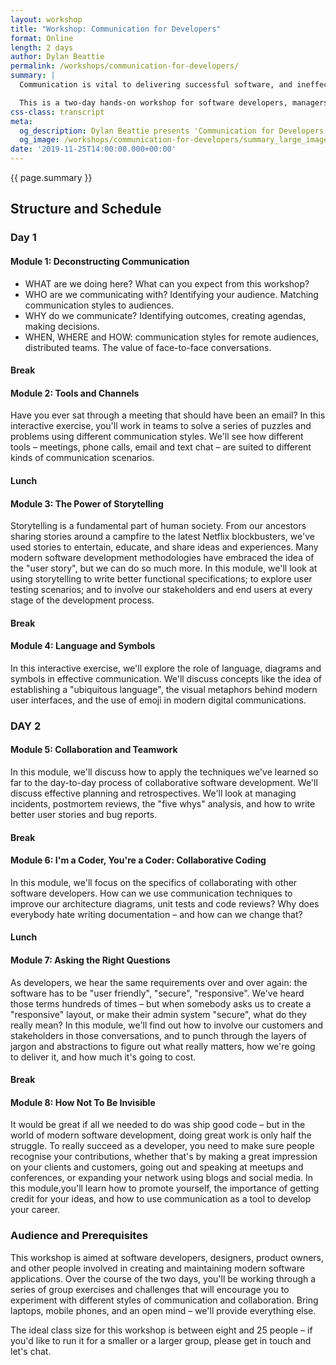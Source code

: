 ```yaml
---
layout: workshop
title: "Workshop: Communication for Developers"
format: Online
length: 2 days
author: Dylan Beattie
permalink: /workshops/communication-for-developers/
summary: |
  Communication is vital to delivering successful software, and ineffective communication leads to delays, derailed projects and unhappy teams. Communication is often referred to as a “soft skill” – but communicating effectively with your team, your users and your stakeholders can actually be really, really hard.

  This is a two-day hands-on workshop for software developers, managers and stakeholders, aimed at helping you to use your time and technology to communicate more effectively. Using a combination of classroom teaching, role play, hands-on workshops, exercises, games and puzzles, we’ll look at the huge range of tools and channels you can use to communicate with your teammates, users and stakeholders, and how to use those tools more effectively. You'll learn how to write better stories, bug reports and documentation; how to hold better meetings; how to make decisions more effectively; and how to use communication to deliver great user experiences. 
css-class: transcript 
meta: 
  og_description: Dylan Beattie presents 'Communication for Developers', a workshop for professional software developers.
  og_image: /workshops/communication-for-developers/summary_large_image.jpg
date: '2019-11-25T14:00:00.000+00:00'
---
```

{{ page.summary }}

## Structure and Schedule

### Day 1

#### Module 1: Deconstructing Communication

* WHAT are we doing here? What can you expect from this workshop?
* WHO are we communicating with? Identifying your audience. Matching communication styles to audiences.
* WHY do we communicate? Identifying outcomes, creating agendas, making decisions.
* WHEN, WHERE and HOW: communication styles for remote audiences, distributed teams. The value of face-to-face conversations.

#### Break

#### Module 2: Tools and Channels

Have you ever sat through a meeting that should have been an email? In this interactive exercise, you'll work in teams to solve a series of puzzles and problems using different communication styles. We'll see how different tools – meetings, phone calls, email and text chat – are suited to different kinds of communication scenarios.

#### Lunch

#### Module 3: The Power of Storytelling

Storytelling is a fundamental part of human society. From our ancestors sharing stories around a campfire to the latest Netflix blockbusters, we've used stories to entertain, educate, and share ideas and experiences. Many modern software development methodologies have embraced the idea of the "user story", but we can do so much more. In this module, we'll look at using storytelling to write better functional specifications; to explore user testing scenarios; and to involve our stakeholders and end users at every stage of the development process.

#### Break

#### Module 4: Language and Symbols

In this interactive exercise, we'll explore the role of language, diagrams and symbols in effective communication. We'll discuss concepts like the idea of establishing a "ubiquitous language", the visual metaphors behind modern user interfaces, and the use of emoji in modern digital communications.

### DAY 2

#### Module 5: Collaboration and Teamwork

In this module, we'll discuss how to apply the techniques we've learned so far to the day-to-day process of collaborative software development. We'll discuss effective planning and retrospectives. We'll look at managing incidents, postmortem reviews, the "five whys" analysis, and how to write better user stories and bug reports.

#### Break

#### Module 6: I'm a Coder, You're a Coder: Collaborative Coding 

In this module, we'll focus on the specifics of collaborating with other software developers. How can we use communication techniques to improve our architecture diagrams, unit tests and code reviews? Why does everybody hate writing documentation – and how can we change that? 

#### Lunch

#### Module 7: Asking the Right Questions

As developers, we hear the same requirements over and over again: the software has to be "user friendly", "secure", "responsive". We've heard those terms hundreds of times – but when somebody asks us to create a "responsive" layout, or make their admin system "secure", what do they really mean? In this module, we'll find out how to involve our customers and stakeholders in those conversations, and to punch through the layers of jargon and abstractions to figure out what really matters, how we're going to deliver it, and how much it's going to cost. 

#### Break

#### Module 8: How Not To Be Invisible

It would be great if all we needed to do was ship good code – but in the world of modern software development, doing great work is only half the struggle. To really succeed as a developer, you need to make sure people recognise your contributions, whether that's by making a great impression on your clients and customers, going out and speaking at meetups and conferences, or expanding your network using blogs and social media. In this module,you'll learn how to promote yourself, the importance of getting credit for your ideas, and how to use communication as a tool to develop your career.

### Audience and Prerequisites

This workshop is aimed at software developers, designers, product owners, and other people involved in creating and maintaining modern software applications. Over the course of the two days, you'll be working through a series of group exercises and challenges that will encourage you to experiment with different styles of communication and collaboration. Bring laptops, mobile phones, and an open mind – we'll provide everything else.

The ideal class size for this workshop is between eight and 25 people – if you'd like to run it for a smaller or a larger group, please get in touch and let's chat.
